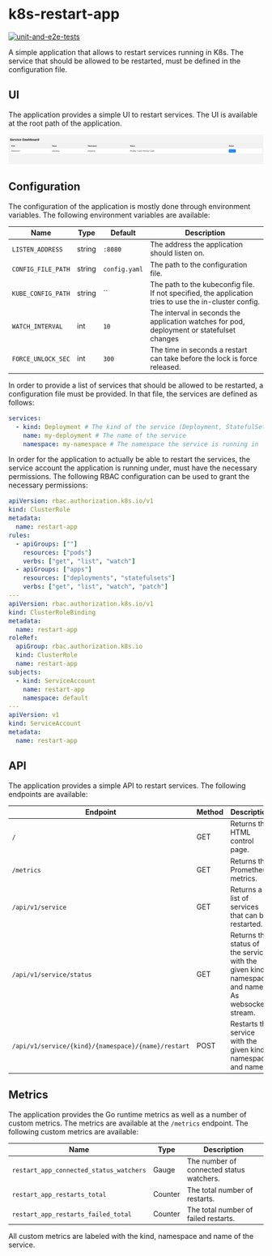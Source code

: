 # k8s-restart-app

[![unit-and-e2e-tests](https://github.com/k8scope/k8s-restart-app/actions/workflows/tests.yaml/badge.svg?branch=main)](https://github.com/k8scope/k8s-restart-app/actions/workflows/tests.yaml)

A simple application that allows to restart services running in K8s. The service that should be allowed to be restarted, must be defined in the configuration file.

## UI

The application provides a simple UI to restart services. The UI is available at the root path of the application.

![UI](docs/ui.png)

## Configuration

The configuration of the application is mostly done through environment variables. The following environment variables are available:

| Name | Type | Default | Description |
|------|------|---------|-------------|
| `LISTEN_ADDRESS` | string | `:8080` | The address the application should listen on. |
| `CONFIG_FILE_PATH` | string | `config.yaml` | The path to the configuration file. |
| `KUBE_CONFIG_PATH` | string | `` | The path to the kubeconfig file. If not specified, the application tries to use the in-cluster config. |
| `WATCH_INTERVAL` | int | `10` | The interval in seconds the application watches for pod, deployment or statefulset changes |
| `FORCE_UNLOCK_SEC` | int | `300` | The time in seconds a restart can take before the lock is force released. |

In order to provide a list of services that should be allowed to be restarted, a configuration file must be provided. In that file, the services are defined as follows:

```yaml
services:
  - kind: Deployment # The kind of the service (Deployment, StatefulSet)
    name: my-deployment # The name of the service
    namespace: my-namespace # The namespace the service is running in
```

In order for the application to actually be able to restart the services, the service account the application is running under, must have the necessary permissions. The following RBAC configuration can be used to grant the necessary permissions:

```yaml
apiVersion: rbac.authorization.k8s.io/v1
kind: ClusterRole
metadata:
  name: restart-app
rules:
  - apiGroups: [""]
    resources: ["pods"]
    verbs: ["get", "list", "watch"]
  - apiGroups: ["apps"]
    resources: ["deployments", "statefulsets"]
    verbs: ["get", "list", "watch", "patch"]
---
apiVersion: rbac.authorization.k8s.io/v1
kind: ClusterRoleBinding
metadata:
  name: restart-app
roleRef:
  apiGroup: rbac.authorization.k8s.io
  kind: ClusterRole
  name: restart-app
subjects:
  - kind: ServiceAccount
    name: restart-app
    namespace: default
---
apiVersion: v1
kind: ServiceAccount
metadata:
  name: restart-app
```

## API

The application provides a simple API to restart services. The following endpoints are available:

| Endpoint | Method | Description |
|----------|--------|-------------|
| `/` | GET | Returns the HTML control page. |
| `/metrics` | GET | Returns the Prometheus metrics. |
| `/api/v1/service` | GET | Returns a list of services that can be restarted. |
| `/api/v1/service/status` | GET | Returns the status of the service with the given kind, namespace and name. As websocket stream. |
| `/api/v1/service/{kind}/{namespace}/{name}/restart` | POST | Restarts the service with the given kind, namespace and name. |

## Metrics

The application provides the Go runtime metrics as well as a number of custom metrics. The metrics are available at the `/metrics` endpoint. The following custom metrics are available:

| Name | Type | Description |
|------|------|-------------|
| `restart_app_connected_status_watchers` | Gauge | The number of connected status watchers. |
| `restart_app_restarts_total` | Counter | The total number of restarts. |
| `restart_app_restarts_failed_total` | Counter | The total number of failed restarts. |

All custom metrics are labeled with the kind, namespace and name of the service.
